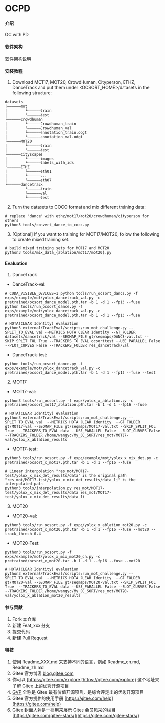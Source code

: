 # OCPD

#### 介绍
OC with PD

#### 软件架构
软件架构说明


#### 安装教程

1.  Download MOT17, MOT20, CrowdHuman, Cityperson, ETHZ, DanceTrack and put them under <OCSORT_HOME>/datasets in the following structure:


```
datasets
|——————mot
|        └——————train
|        └——————test
└——————crowdhuman
|        └——————Crowdhuman_train
|        └——————Crowdhuman_val
|        └——————annotation_train.odgt
|        └——————annotation_val.odgt
└——————MOT20
|        └——————train
|        └——————test
└——————Cityscapes
|        └——————images
|        └——————labels_with_ids
└——————ETHZ
|        └——————eth01
|        └——————...
|        └——————eth07
└——————dancetrack        
         └——————train
         └——————val
         └——————test
```

2.  Turn the datasets to COCO format and mix different training data:

```
# replace "dance" with ethz/mot17/mot20/crowdhuman/cityperson for others
python3 tools/convert_dance_to_coco.py 
```

3.  [Optional] If you want to training for MOT17/MOT20, follow the following to create mixed training set.

```
# build mixed training sets for MOT17 and MOT20 
python3 tools/mix_data_{ablation/mot17/mot20}.py
```


#### Evaluation

1.  DanceTrack
- DanceTrack-val:

```
# CUDA_VISIBLE_DEVICES=1 python tools/run_ocsort_dance.py -f exps/example/mot/yolox_dancetrack_val.py -c pretrained/ocsort_dance_model.pth.tar -b 1 -d 1 --fp16 --fuse
python tools/run_ocsort_dance.py -f exps/example/mot/yolox_dancetrack_val.py -c pretrained/ocsort_dance_model.pth.tar -b 1 -d 1 --fp16 --fuse

# HOTA(CLEAR Identity) evaluation
python3 external/TrackEval/scripts/run_mot_challenge.py --SPLIT_TO_EVAL val --METRICS HOTA CLEAR Identity --GT_FOLDER datasets/dancetrack/val --SEQMAP_FILE gt/seqmaps/DANCE-val.txt --SKIP_SPLIT_FOL True --TRACKERS_TO_EVAL ocsorttest --USE_PARALLEL False --PLOT_CURVES False --TRACKERS_FOLDER res_dancetrack/val
```

- DanceTrack-test:

```
python tools/run_ocsort_dance.py -f exps/example/mot/yolox_dancetrack_val.py -c pretrained/ocsort_dance_model.pth.tar -b 1 -d 1 --fp16 --fuse --test
```


2.  MOT17
- MOT17-val:

```
python3 tools/run_ocsort.py -f exps/yolox_x_ablation.py -c pretrained/ocsort_mot17_ablation.pth.tar -b 1 -d 1 --fp16 --fuse

# HOTA(CLEAR Identity) evaluation
python3 external/TrackEval/scripts/run_mot_challenge.py --SPLIT_TO_EVAL val  --METRICS HOTA CLEAR Identity  --GT_FOLDER gt/MOT17-val --SEQMAP_FILE gt/seqmaps/MOT17-val.txt --SKIP_SPLIT_FOL True  --TRACKERS_TO_EVAL data --USE_PARALLEL False --PLOT_CURVES False --TRACKERS_FOLDER /home/wangyc/My_OC_SORT/res_mot/MOT17-val/yolox_x_ablation_results

```

- MOT17-test:

```
python3 tools/run_ocsort.py -f exps/example/mot/yolox_x_mix_det.py -c pretrained/ocsort_x_mot17.pth.tar -b 1 -d 1 --fp16 --fuse

# Linear interpolation "res_mot/MOT17-test/yolox_x_mix_det_results/data" is the original path "res_mot/MOT17-test/yolox_x_mix_det_results/data_li" is the interpolated path 
python3 tools/interpolation.py res_mot/MOT17-test/yolox_x_mix_det_results/data res_mot/MOT17-test/yolox_x_mix_det_results/data_li
```


3.  MOT20
- MOT20-val:

```
python3 tools/run_ocsort.py -f exps/yolox_x_ablation_mot20.py -c pretrained/ocsort_x_mot20.pth.tar -b 1 -d 1 --fp16 --fuse --mot20 --track_thresh 0.4
```

- MOT20-Test:

```
python3 tools/run_ocsort.py -f exps/example/mot/yolox_x_mix_mot20_ch.py -c pretrained/ocsort_x_mot20.tar -b 1 -d 1 --fp16 --fuse --mot20

# HOTA(CLEAR Identity) evaluation
python3 external/TrackEval/scripts/run_mot_challenge.py --SPLIT_TO_EVAL val  --METRICS HOTA CLEAR Identity  --GT_FOLDER gt/MOT20-val --SEQMAP_FILE gt/seqmaps/MOT20-val.txt --SKIP_SPLIT_FOL True  --TRACKERS_TO_EVAL data --USE_PARALLEL False --PLOT_CURVES False --TRACKERS_FOLDER /home/wangyc/My_OC_SORT/res_mot/MOT20-val/yolox_x_ablation_mot20_results

```


#### 参与贡献

1.  Fork 本仓库
2.  新建 Feat_xxx 分支
3.  提交代码
4.  新建 Pull Request


#### 特技

1.  使用 Readme\_XXX.md 来支持不同的语言，例如 Readme\_en.md, Readme\_zh.md
2.  Gitee 官方博客 [blog.gitee.com](https://blog.gitee.com)
3.  你可以 [https://gitee.com/explore](https://gitee.com/explore) 这个地址来了解 Gitee 上的优秀开源项目
4.  [GVP](https://gitee.com/gvp) 全称是 Gitee 最有价值开源项目，是综合评定出的优秀开源项目
5.  Gitee 官方提供的使用手册 [https://gitee.com/help](https://gitee.com/help)
6.  Gitee 封面人物是一档用来展示 Gitee 会员风采的栏目 [https://gitee.com/gitee-stars/](https://gitee.com/gitee-stars/)
